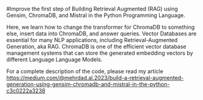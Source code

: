 #Improve the first step of Building Retrieval Augmented (RAG) using Gensim, ChromaDB, and Mistral in the Python Programming Language.

Here, we learn how to change the transformer for ChromaDB to something else, insert data into ChromaDB, and answer queries.
Vector Databases are essential for many NLP applications, including Retrieval-Augmented Generation, aka RAG.
ChromaDB is one of the efficient vector database management systems that can store the generated embedding vectors by different Language Language Models.

For a complete description of the code, please read my article 
https://medium.com/@mehrdad.al.2023/build-a-retrieval-augmented-generation-using-gensim-chromadb-and-mistral-in-the-python-c3c0222a3238

